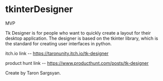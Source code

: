 # tkinterDesigner
MVP

Tk Designer is for people who want to quickly create a layout for their desktop application. 
The designer is based on the tkinter library, which is the standard for creating user interfaces in python.

itch.io link -- https://taronunity.itch.io/tk-designer 

product hunt link -- https://www.producthunt.com/posts/tk-designer

Create by Taron Sargsyan.

